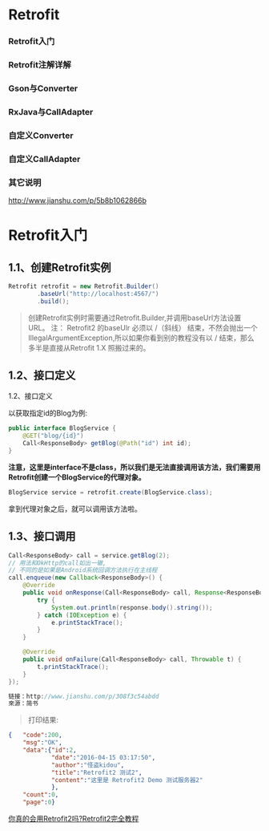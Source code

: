 # Retrofit


### Retrofit入门
### Retrofit注解详解
### Gson与Converter
### RxJava与CallAdapter
### 自定义Converter
### 自定义CallAdapter
### 其它说明

http://www.jianshu.com/p/5b8b1062866b

# Retrofit入门
## 1.1、创建Retrofit实例

```java
Retrofit retrofit = new Retrofit.Builder()
        .baseUrl("http://localhost:4567/")
        .build();
```
>创建Retrofit实例时需要通过Retrofit.Builder,并调用baseUrl方法设置URL。
注： Retrofit2 的baseUlr 必须以 /（斜线） 结束，不然会抛出一个IllegalArgumentException,所以如果你看到别的教程没有以 / 结束，那么多半是直接从Retrofit 1.X 照搬过来的。

## 1.2、接口定义
1.2、接口定义

以获取指定id的Blog为例:
```java
public interface BlogService {
    @GET("blog/{id}")
    Call<ResponseBody> getBlog(@Path("id") int id);
}
```
**注意，这里是interface不是class，所以我们是无法直接调用该方法，我们需要用Retrofit创建一个BlogService的代理对象。**
```java
BlogService service = retrofit.create(BlogService.class);
```
拿到代理对象之后，就可以调用该方法啦。

## 1.3、接口调用
```java
Call<ResponseBody> call = service.getBlog(2);
// 用法和OkHttp的call如出一辙,
// 不同的是如果是Android系统回调方法执行在主线程
call.enqueue(new Callback<ResponseBody>() {
    @Override
    public void onResponse(Call<ResponseBody> call, Response<ResponseBody> response) {
        try {
            System.out.println(response.body().string());
        } catch (IOException e) {
            e.printStackTrace();
        }
    }

    @Override
    public void onFailure(Call<ResponseBody> call, Throwable t) {
        t.printStackTrace();
    }
});

链接：http://www.jianshu.com/p/308f3c54abdd
來源：简书
```

>打印结果:
```json
{   "code":200,
    "msg":"OK",
    "data":{"id":2,
            "date":"2016-04-15 03:17:50",
            "author":"怪盗kidou",
            "title":"Retrofit2 测试2",
            "content":"这里是 Retrofit2 Demo 测试服务器2"
            },
    "count":0,
    "page":0}
```


[你真的会用Retrofit2吗?Retrofit2完全教程](http://www.jianshu.com/p/308f3c54abdd)


